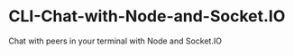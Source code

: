 CLI-Chat-with-Node-and-Socket.IO
================================

Chat with peers in your terminal with Node and Socket.IO
